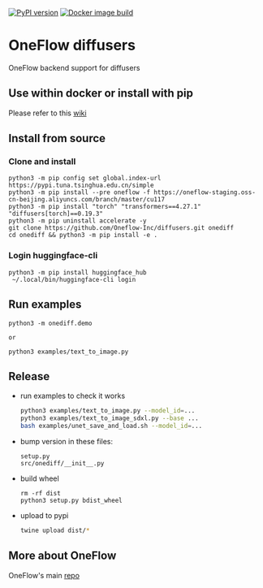 [![PyPI version](https://badge.fury.io/py/onediff.svg)](https://badge.fury.io/py/onediff)
[![Docker image build](https://github.com/Oneflow-Inc/diffusers/actions/workflows/sd.yml/badge.svg)](https://github.com/Oneflow-Inc/diffusers/actions/workflows/sd.yml)

# OneFlow diffusers

OneFlow backend support for diffusers

## Use within docker or install with pip

Please refer to this [wiki](https://github.com/Oneflow-Inc/diffusers/wiki/How-to-Run-OneFlow-Stable-Diffusion)

## Install from source

### Clone and install
```
python3 -m pip config set global.index-url https://pypi.tuna.tsinghua.edu.cn/simple
python3 -m pip install --pre oneflow -f https://oneflow-staging.oss-cn-beijing.aliyuncs.com/branch/master/cu117
python3 -m pip install "torch" "transformers==4.27.1" "diffusers[torch]==0.19.3"
python3 -m pip uninstall accelerate -y
git clone https://github.com/Oneflow-Inc/diffusers.git onediff
cd onediff && python3 -m pip install -e .
```

### Login huggingface-cli

```
python3 -m pip install huggingface_hub
 ~/.local/bin/huggingface-cli login
```

## Run examples

```
python3 -m onediff.demo

or

python3 examples/text_to_image.py
```

## Release

- run examples to check it works

  ```bash
  python3 examples/text_to_image.py --model_id=...
  python3 examples/text_to_image_sdxl.py --base ...
  bash examples/unet_save_and_load.sh --model_id=...
  ```

- bump version in these files:

  ```
  setup.py
  src/onediff/__init__.py
  ```

- build wheel

  ```
  rm -rf dist
  python3 setup.py bdist_wheel
  ```

- upload to pypi

  ```bash
  twine upload dist/*
  ```

## More about OneFlow

OneFlow's main [repo](https://github.com/Oneflow-Inc/oneflow)
